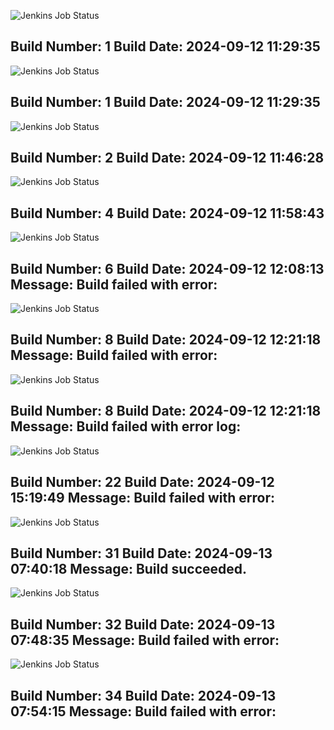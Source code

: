 
![Jenkins Job Status](https://img.shields.io/badge/Jenkins-FAILURE-red?style=flat-square)

Build Number: 1
Build Date: 2024-09-12 11:29:35
---
![Jenkins Job Status](https://img.shields.io/badge/Jenkins-FAILURE-red?style=flat-square)

Build Number: 1
Build Date: 2024-09-12 11:29:35
---
![Jenkins Job Status](https://img.shields.io/badge/Jenkins-FAILURE-red?style=flat-square)

Build Number: 2
Build Date: 2024-09-12 11:46:28
---
![Jenkins Job Status](https://img.shields.io/badge/Jenkins-FAILURE-red?style=flat-square)

Build Number: 4
Build Date: 2024-09-12 11:58:43
---
![Jenkins Job Status](https://img.shields.io/badge/Jenkins-FAILURE-red?style=flat-square)

Build Number: 6
Build Date: 2024-09-12 12:08:13
Message: Build failed with error: 
---
![Jenkins Job Status](https://img.shields.io/badge/Jenkins-FAILURE-red?style=flat-square)

Build Number: 8
Build Date: 2024-09-12 12:21:18
Message: Build failed with error: 
---
![Jenkins Job Status](https://img.shields.io/badge/Jenkins-FAILURE-red?style=flat-square)

Build Number: 8
Build Date: 2024-09-12 12:21:18
Message: Build failed with error log: 
---
![Jenkins Job Status](https://img.shields.io/badge/Jenkins-FAILURE-red?style=flat-square)

Build Number: 22
Build Date: 2024-09-12 15:19:49
Message: Build failed with error: 
---
![Jenkins Job Status](https://img.shields.io/badge/Jenkins-SUCCESS-green?style=flat-square)

Build Number: 31
Build Date: 2024-09-13 07:40:18
Message: Build succeeded.
---
![Jenkins Job Status](https://img.shields.io/badge/Jenkins-FAILURE-red?style=flat-square)

Build Number: 32
Build Date: 2024-09-13 07:48:35
Message: Build failed with error: 
---
![Jenkins Job Status](https://img.shields.io/badge/Jenkins-FAILURE-red?style=flat-square)

Build Number: 34
Build Date: 2024-09-13 07:54:15
Message: Build failed with error: 
---
